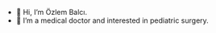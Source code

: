 - 👋 Hi, I’m Özlem Balcı.
- 👀 I’m a medical doctor and interested in pediatric surgery.

<!---
- 🌱 I’m currently learning ...
- 💞️ I’m looking to collaborate on ...
- 📫 How to reach me ...
drozlembalci/drozlembalci is a ✨ special ✨ repository because its `README.md` (this file) appears on your GitHub profile.
You can click the Preview link to take a look at your changes.
--->
